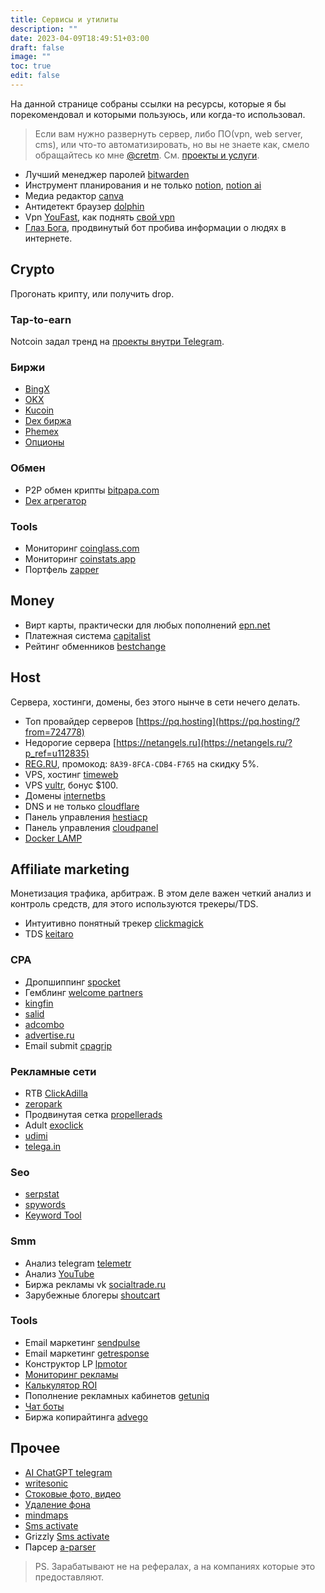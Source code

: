 ```yaml
---
title: Сервисы и утилиты
description: ""
date: 2023-04-09T18:49:51+03:00
draft: false
image: ""
toc: true
edit: false
---
```


На данной странице собраны ссылки на ресурсы, которые я бы порекомендовал и которыми пользуюсь, или когда-то использовал.
<!--more-->

> Если вам нужно развернуть сервер, либо ПО(vpn, web server, cms), или что-то автоматизировать, но вы не знаете как, смело обращайтесь ко мне [@cretm](https://t.me/cretm). См. [проекты и услуги](/pr).

- Лучший менеджер паролей [bitwarden](https://bitwarden.com)
- Инструмент планирования и не только [notion](https://affiliate.notion.so/bvd9teqbd89k), [notion ai](https://affiliate.notion.so/af7chwpjif8i-4y5a7)
- Медиа редактор [canva](https://www.canva.com/)
- Антидетект браузер [dolphin](https://anty.dolphin.ru.com/a/2352400)
- Vpn [YouFast](https://t.me/YouFast_vpn_bot?start=131274622), как поднять [свой vpn](/posts/vpn)
- [Глаз Бога](https://t.me/stopmizulina_bot), продвинутый бот пробива информации о людях в интернете.

## Crypto

Прогонать крипту, или получить drop.

### Tap-to-earn

Notcoin задал тренд на [проекты внутри Telegram](/posts/crypto-taps/).

### Биржи

- [BingX](https://bingx.com/invite/QLGJ0Z)
- [OKX](https://www.okx.com/join/7547847)
- [Kucoin](https://www.kucoin.com/r/rf/QBA6MNZ6)
- [Dex биржа](https://dydx.exchange/r/WWPFCWVK)
- [Phemex](https://phemex.com/ru/register?referralCode=CPVJH5)
- [Опционы](https://www.delta.exchange/?code=LYAYNF)

### Обмен

- P2P обмен крипты [bitpapa.com](https://bitpapa.com/?ref=YWE3NTVlYm)
- [Dex агрегатор](https://app.1inch.io)

### Tools

- Мониторинг [coinglass.com](https://www.coinglass.com/)
- Мониторинг [coinstats.app](https://coinstats.app/refer/CoinStatsAffiliate?utm_source=CoinStatsAffiliate&utm_medium=aff&utm_campaign=inf&utm_id=CoinStatsAffiliate&fpr=cretm22)
- Портфель [zapper](https://zapper.xyz/ru/)

## Money

<!-- - Лучшая дебетовая карта [tinkoff](https://partners.tinkoff.ru/click/c859a1f7-5d98-4566-aa39-d671c01b22d4?sub1=blog) -->
- Вирт карты, практически для любых пополнений [epn.net](https://epn.net/)
- Платежная система [capitalist](https://capitalist.net/reg?from=6644498e31)
- Рейтинг обменников [bestchange](https://www.bestchange.ru/?p=1282048)

## Host

Сервера, хостинги, домены, без этого нынче в сети нечего делать.

- Топ провайдер серверов [https://pq.hosting](https://pq.hosting/?from=724778)
- Недорогие сервера [https://netangels.ru](https://netangels.ru/?p_ref=u112835)
- [REG.RU](https://www.reg.ru/), промокод: `8A39-8FCA-CDB4-F765` на скидку 5%.
- VPS, хостинг [timeweb](https://timeweb.com/ru/?i=107375)
- VPS [vultr](https://www.vultr.com/?ref=8949812-8H), бонус $100.
- Домены [internetbs](https://internetbs.net/ru/)
- DNS и не только [cloudflare](https://www.cloudflare.com/)
- Панель управления [hestiacp](https://hestiacp.com/)
- Панель управления [cloudpanel](https://www.cloudpanel.io/)
- [Docker LAMP](http://devilbox.org/)

## Affiliate marketing

Монетизация трафика, арбитраж. В этом деле важен четкий анализ и контроль средств, для этого используются трекеры/TDS.

- Интуитивно понятный трекер [clickmagick](https://clickmagick.com/go/traffkill)
- TDS [keitaro](https://keitaro.io/51146/info)

### CPA

- Дропшиппинг [spocket](https://spocket.grsm.io/traff)
- Гемблинг [welcome partners](https://welcome.partners/webmaster/register?ref=wzsmn)
- [kingfin](https://kingfin.com/?referrer_id=110003)
- [salid](https://salid.ru/partner?w=410469)
- [adcombo](https://adcombo.com/?ref_id=80c61e4ef508edc1393c6db6eec8ecc0)
- [advertise.ru](https://linkmy.cc/0adbf605/)
- Email submit [cpagrip](https://www.cpagrip.com/signup.php?ref=688341)

### Рекламные сети

- RTB [ClickAdilla](https://clickadilla.com/?ref=VCMPvy4y)
- [zeropark](https://zeropark.com)
- Продвинутая сетка [propellerads](https://propellerads.com/ru/advertisers/)
- Adult [exoclick](https://exoclick.com)
- [udimi](https://udimi.com/a/szcl4)
- [telega.in](https://telega.in/?r=gqfVBYnt)

### Seo

- [serpstat](https://serpstat.com/ru/?ref=944640)
- [spywords](https://spywords.ru/?partner=956432)
- [Keyword Tool](https://keywordtool.io/ru)

### Smm

- Анализ telegram [telemetr](https://telemetr.me)
- Анализ [YouTube](https://www.tubebuddy.com/pricing?a=traff)
- Биржа рекламы vk [socialtrade.ru](https://socialtrade.ru/r/20537)
- Зарубежные блогеры [shoutcart](https://shoutcart.com/browse/?ref=431261)

### Tools

- Email маркетинг [sendpulse](https://sendpulse.com/ru/?ref=6599712)
- Email маркетинг [getresponse](https://www.getresponse.com?ab=Ra7WFqGmkc)
- Конструктор LP [lpmotor](https://lpmotor.ru/?p=G900RL-ypzy)
- [Мониторинг рекламы](https://spy.house/ads)
- [Калькулятор ROI](https://www.comagic.ru/support/marketing_tools/roi_calculator/)
- Пополнение рекламных кабинетов [getuniq](https://getuniq.me/)
- [Чат боты](https://direct.smartsender.com/referrals/de1df19d-5394-4fd8-b87d-f413133eba26)
- Биржа копирайтинга [advego](https://advego.com/?ref=5xN7kWRgcH)

## Прочее

- [AI ChatGPT telegram](https://t.me/gpt3_unlim_chatbot?start=MTMxMjc0NjIy)
- [writesonic](https://writesonic.com/chat?ref=cretm21)
- [Стоковые фото, видео](https://www.pexels.com/ru-ru/)
- [Удаление фона](https://www.remove.bg/ru)
- [mindmaps](https://www.mindmaps.app/)
- [Sms activate](https://sms-activate.org/?ref=6815339)
- Grizzly [Sms activate](https://grizzlysms.com/registration?r=241463)
- Парсер [a-parser](https://a-parser.com/?ref=46723)

> PS. Зарабатывают не на рефералах, а на компаниях которые это предоставляют.
